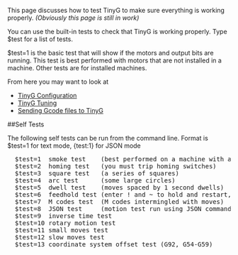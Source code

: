 This page discusses how to test TinyG to make sure everything is working properly.
_(Obviously this page is still in work)_

You can use the built-in tests to check that TinyG is working properly. Type $test for a list of tests.

$test=1 is the basic test that will show if the motors and output bits are running. This test is best performed with motors that are not installed in a machine. Other tests are for installed machines.

From here you may want to look at 
* [TinyG Configuration](TinyG-Configuration) 
* [TinyG Tuning](TinyG-Tuning)
* [Sending Gcode files to TinyG](TinyG-Sending-Files)

##Self Tests

The following self tests can be run from the command line. Format is $test=1 for text mode, {test:1} for JSON mode
<pre>
  $test=1  smoke test    (best performed on a machine with a large table or motors not connected to a machine)
  $test=2  homing test   (you must trip homing switches)
  $test=3  square test   (a series of squares)
  $test=4  arc test      (some large circles)
  $test=5  dwell test    (moves spaced by 1 second dwells)
  $test=6  feedhold test (enter ! and ~ to hold and restart, respectively)
  $test=7  M codes test  (M codes intermingled with moves)
  $test=8  JSON test     (motion test run using JSON commands)
  $test=9  inverse time test
  $test=10 rotary motion test
  $test=11 small moves test
  $test=12 slow moves test
  $test=13 coordinate system offset test (G92, G54-G59)
</pre>